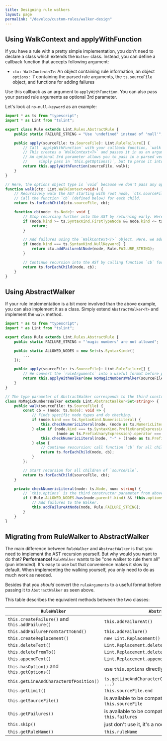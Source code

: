 ```yaml
---
title: Designing rule walkers
layout: page
permalink: "/develop/custom-rules/walker-design"
---
```


## Using WalkContext and applyWithFunction

If you have a rule with a pretty simple implementation, you don't need to declare a class which extends the `Walker` class. Instead, you can define a callback function that accepts following argument:

-   `ctx: WalkContext<T>`: An object containing rule information, an object `options: T` containing the parsed rule arguments, the `ts.sourceFile` object, and functions for adding failures

Use this callback as an argument to `applyWithFunction`. You can also pass your parsed rule arguments as optional 3rd parameter.

Let's look at `no-null-keyword` as an example:

```ts
import * as ts from "typescript";
import * as Lint from "tslint";

export class Rule extends Lint.Rules.AbstractRule {
    public static FAILURE_STRING = "Use 'undefined' instead of 'null'";

    public apply(sourceFile: ts.SourceFile): Lint.RuleFailure[] {
        // Call `applyWithFunction` with your callback function, `walk`.
        // This creates a `WalkContext<T>` and passes it in as an argument.
        // An optional 3rd parameter allows you to pass in a parsed version of `this.ruleArguments`. If used, it is not recommended to
        //     simply pass in `this.getOptions()`, but to parse it into a more useful object instead.
        return this.applyWithFunction(sourceFile, walk);
    }
}

// Here, the options object type is `void` because we don't pass any options in this example.
function walk(ctx: Lint.WalkContext<void>) {
    // Recursively walk the AST starting with root node, `ctx.sourceFile`.
    // Call the function `cb` (defined below) for each child.
    return ts.forEachChild(ctx.sourceFile, cb);

    function cb(node: ts.Node): void {
        // Stop recursing further into the AST by returning early. Here, we ignore type nodes.
        if (node.kind >= ts.SyntaxKind.FirstTypeNode && node.kind <= ts.SyntaxKind.LastTypeNode) {
            return;
        }

        // Add failures using the `WalkContext<T>` object. Here, we add a failure if we find the null keyword.
        if (node.kind === ts.SyntaxKind.NullKeyword) {
            return ctx.addFailureAtNode(node, Rule.FAILURE_STRING);
        }

        // Continue recursion into the AST by calling function `cb` for every child of the current node.
        return ts.forEachChild(node, cb);
    }
}
```

## Using AbstractWalker

If your rule implementation is a bit more involved than the above example, you can also implement it as a class.
Simply extend `AbstractWalker<T>` and implement the `walk` method.

```ts
import * as ts from "typescript";
import * as Lint from "tslint";

export class Rule extends Lint.Rules.AbstractRule {
    public static FAILURE_STRING = "'magic numbers' are not allowed";

    public static ALLOWED_NODES = new Set<ts.SyntaxKind>([
        ...
    ]);

    public apply(sourceFile: ts.SourceFile): Lint.RuleFailure[] {
        // We convert the `ruleArguments` into a useful format before passing it to the constructor of AbstractWalker.
        return this.applyWithWalker(new NoMagicNumbersWalker(sourceFile, this.ruleName, new Set(this.ruleArguments.map(String))));
    }
}

// The type parameter of AbstractWalker corresponds to the third constructor parameter.
class NoMagicNumbersWalker extends Lint.AbstractWalker<Set<string>> {
    public walk(sourceFile: ts.SourceFile) {
        const cb = (node: ts.Node): void => {
            // Finds specific node types and do checking.
            if (node.kind === ts.SyntaxKind.NumericLiteral) {
                this.checkNumericLiteral(node, (node as ts.NumericLiteral).text);
            } else if (node.kind === ts.SyntaxKind.PrefixUnaryExpression &&
                       (node as ts.PrefixUnaryExpression).operator === ts.SyntaxKind.MinusToken) {
                this.checkNumericLiteral(node, "-" + ((node as ts.PrefixUnaryExpression).operand as ts.NumericLiteral).text);
            } else {
                // Continue rescursion: call function `cb` for all children of the current node.
                return ts.forEachChild(node, cb);
            }
        };

        // Start recursion for all children of `sourceFile`.
        return ts.forEachChild(sourceFile, cb);
    }

    private checkNumericLiteral(node: ts.Node, num: string) {
        // `this.options` is the third constructor parameter from above (the Set we created in `Rule.apply`)
        if (!Rule.ALLOWED_NODES.has(node.parent!.kind) && !this.options.has(num)) {
            // Add failures to the Walker.
            this.addFailureAtNode(node, Rule.FAILURE_STRING);
        }
    }
}
```

## Migrating from RuleWalker to AbstractWalker

The main difference between `RuleWalker` and `AbstractWalker` is that you need to implement the AST recursion yourself. But why would you want to do that?
**Performance!** `RuleWalker` wants to be "one walker to rule them all" (pun intended). It's easy to use but that convenience
makes it slow by default. When implementing the walking yourself, you only need to do as much work as needed.

Besides that you _should_ convert the `ruleArguments` to a useful format before passing it to `AbstractWalker` as seen above.

This table describes the equivalent methods between the two classes:

| `RuleWalker`                                   | `AbstractWalker`                                            |
| ---------------------------------------------- | ----------------------------------------------------------- |
| `this.createFailure()` and `this.addFailure()` | `this.addFailureAt()`                                       |
| `this.addFailureFromStartToEnd()`              | `this.addFailure()`                                         |
| `this.createReplacement()`                     | `new Lint.Replacement()`                                    |
| `this.deleteText()`                            | `Lint.Replacement.deleteText()`                             |
| `this.deleteFromTo()`                          | `Lint.Replacement.deleteFromTo()`                           |
| `this.appendText()`                            | `Lint.Replacement.appendText()`                             |
| `this.hasOption()` and `this.getOptions()`     | use `this.options` directly                                 |
| `this.getLineAndCharacterOfPosition()`         | `ts.getLineAndCharacterOfPosition(this.sourceFile, ...)`    |
| `this.getLimit()`                              | `this.sourceFile.end`                                       |
| `this.getSourceFile()`                         | is available to be compatible, but prefer `this.sourceFile` |
| `this.getFailures()`                           | is available to be compatible, but prefer `this.failures`   |
| `this.skip()`                                  | just don't use it, it's a noop                              |
| `this.getRuleName()`                           | `this.ruleName`                                             |

